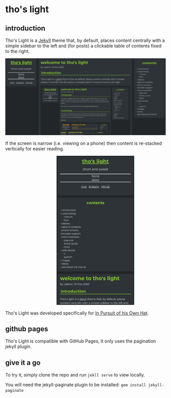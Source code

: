 # tho's light

## introduction

Tho's Light is a [Jekyll](http://jekyllrb.com) theme that, by default, places content centrally with a simple sidebar to the left and (for posts) a clickable table of contents fixed to the right. 

<img src="site-assets/images/2020-11-10-blog-post-example.png" />

If the screen is narrow (i.e. viewing on a phone) then content is re-stacked vertically for easier reading.

<img src="site-assets/images/2020-11-10-blog-post-example-phone-small.png" style="text-align: center; margin-left: 32%;" />

Tho's Light was developed specifically for [In Pursuit of his Own Hat](https://inpursuitofhisownhat.github.io). 

## github pages

Tho's Light is compatible with GitHub Pages, it only uses the pagination jekyll plugin.

## give it a go

To try it, simply clone the repo and run `jekll serve` to view locally.

You will need the jekyll-paginate plugin to be installed: `gem install jekyll-paginate`
